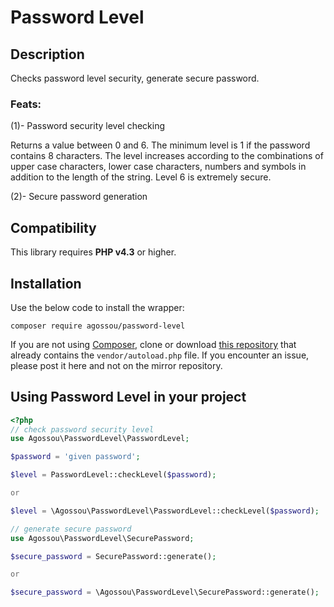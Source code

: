 # Password Level

## Description
Checks password level security, generate secure password.
### Feats:
(1)- Password security level checking 

Returns a value between 0 and 6. The minimum level is 1 if the password contains 8 characters. The level increases according to the combinations of upper case characters, lower case characters, numbers and symbols in addition to the length of the string. Level 6 is extremely secure.

(2)- Secure password generation

## Compatibility

This library requires **PHP v4.3** or higher.

## Installation

Use the below code to install the wrapper:

`composer require agossou/password-level`

If you are not using [Composer](https://getcomposer.org/), clone or download [this repository](https://github.com/goarthura/password-level) that already contains the `vendor/autoload.php` file. If you encounter an issue, please post it here and not on the mirror repository.

## Using Password Level in your project

```php
<?php
// check password security level
use Agossou\PasswordLevel\PasswordLevel;

$password = 'given password';

$level = PasswordLevel::checkLevel($password);

or 

$level = \Agossou\PasswordLevel\PasswordLevel::checkLevel($password);

// generate secure password
use Agossou\PasswordLevel\SecurePassword;

$secure_password = SecurePassword::generate();

or 

$secure_password = \Agossou\PasswordLevel\SecurePassword::generate();
```
